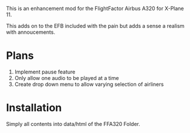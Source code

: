This is an enhancement mod for the FlightFactor Airbus A320 for X-Plane 11. 

This adds on to the EFB included with the pain but adds a sense a realism with annoucements.

# Plans
1. Implement pause feature
2. Only allow one audio to be played at a time
3. Create drop down menu to allow varying selection of airliners


# Installation

Simply all contents into data/html of the FFA320 Folder.